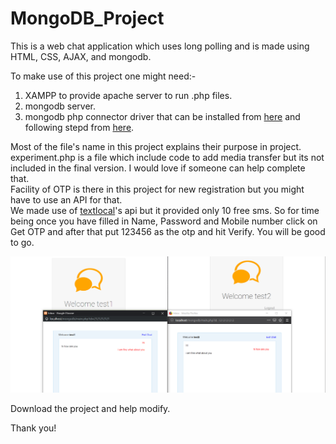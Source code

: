 # MongoDB_Project
This is a web chat application which uses long polling and is made using HTML, CSS, AJAX, and mongodb.

To make use of this project one might need:-
  1. XAMPP to provide apache server to run .php files.
  2. mongodb server.
  3. mongodb php connector driver that can be installed from [here](https://getcomposer.org/) and following stepd from 
      [here](https://www.php.net/manual/en/mongodb.tutorial.library.php).
      

Most of the file's name in this project explains their purpose in project.<br/>
experiment.php is a file which include code to add media transfer but its not included in the final version. I would love if someone can help
complete that.<br/>
Facility of OTP is there in this project for new registration but you might have to use an API for that.<br/>
We made use of [textlocal](https://www.textlocal.in/simple-developer-sms-api)'s
api but it provided only 10 free sms. So for time being once you have filled in Name, Password and Mobile number click on Get OTP and after that
put 123456 as the otp and hit Verify. You will be good to go.

<img src="images/activity.png" width="680"/>

Download the project and help modify.

Thank you!
